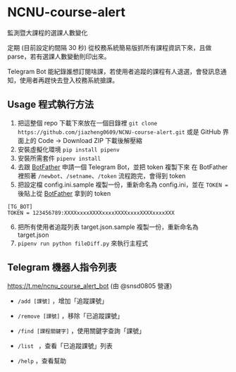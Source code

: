 # NCNU-course-alert
監測暨大課程的選課人數變化

定期 (目前設定約間隔 30 秒) 從校務系統簡易版抓所有課程資訊下來，且做 parse，若有選課人數變動則印出來。

Telegram Bot 能紀錄誰想訂閱啥課，若使用者追蹤的課程有人退選，會發訊息通知，使用者再趕快去登入校務系統搶課。

## Usage 程式執行方法
1. 把這整個 repo 下載下來放在一個目錄裡
   `git clone https://github.com/jiazheng0609/NCNU-course-alert.git` 或是 GitHub 界面上的 Code -> Download ZIP 下載後解壓縮
2. 安裝虛擬化環境
   `pip install pipenv`
3. 安裝所需套件
   `pipenv install`
4. 去跟 [BotFather](https://t.me/botfather) 申請一個 Telegram Bot，並把 token 複製下來
在 BotFather 裡照著 `/newbot`、`/setname`、`/token` 流程跑完，會得到 token
5. 把設定檔 config.ini.sample 複製一份，重新命名為 config.ini，並在 `TOKEN =` 後貼上從 [BotFather](https://t.me/botfather) 拿到的 token
```
[TG_BOT]
TOKEN = 123456789:XXXXxxxxXXXXxxxxXXXXxxxxXXXXxxxxXXX
```
6. 把所有使用者追蹤列表 target.json.sample 複製一份，重新命名為 target.json
7. `pipenv run python fileDiff.py` 來執行主程式

## Telegram 機器人指令列表
https://t.me/ncnu_course_alert_bot (由 @snsd0805 營運)
-  `/add [課號]`  ，增加「追蹤課號」

-  `/remove [課號]` ，移除「已追蹤課號」

-  `/find [課程關鍵字]` ，使用關鍵字查詢「課號」

-  `/list ` ，查看「已追蹤課號」列表

-  `/help` ，查看幫助
